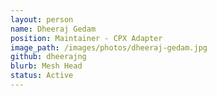 ```yaml
---
layout: person
name: Dheeraj Gedam
position: Maintainer - CPX Adapter
image_path: /images/photos/dheeraj-gedam.jpg
github: dheerajng
blurb: Mesh Head
status: Active
---
```

